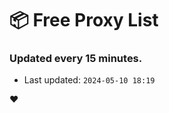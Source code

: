 # :package: Free Proxy List
### Updated every 15 minutes.

- Last updated: `2024-05-10 18:19`

:heart:
